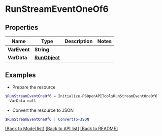 # RunStreamEventOneOf6
## Properties

Name | Type | Description | Notes
------------ | ------------- | ------------- | -------------
**VarEvent** | **String** |  | 
**VarData** | [**RunObject**](RunObject.md) |  | 

## Examples

- Prepare the resource
```powershell
$RunStreamEventOneOf6 = Initialize-PSOpenAPIToolsRunStreamEventOneOf6  -VarEvent null `
 -VarData null
```

- Convert the resource to JSON
```powershell
$RunStreamEventOneOf6 | ConvertTo-JSON
```

[[Back to Model list]](../README.md#documentation-for-models) [[Back to API list]](../README.md#documentation-for-api-endpoints) [[Back to README]](../README.md)

